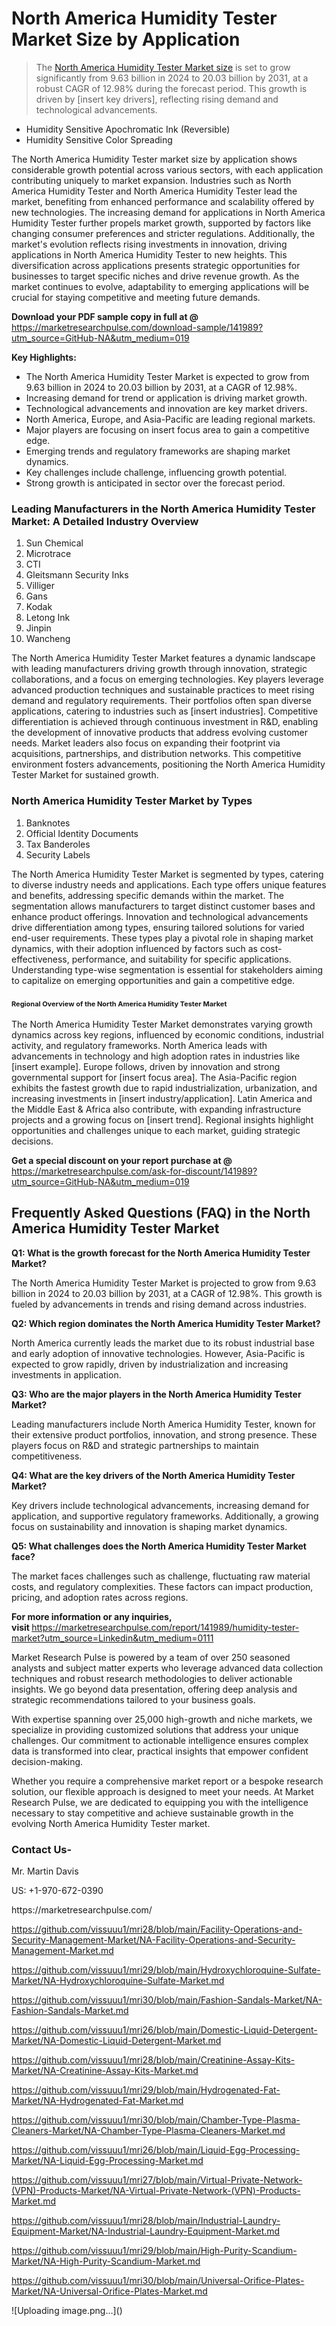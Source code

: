 <h1>North America Humidity Tester Market&nbsp;Size by Application</h1><blockquote><p>The <a href="https://marketresearchpulse.com/download-sample/141989?utm_source=GitHub-NA&amp;utm_medium=019">North America Humidity Tester Market size</a> is set to grow significantly from 9.63 billion in 2024 to 20.03 billion by 2031, at a robust CAGR of 12.98% during the forecast period. This growth is driven by [insert key drivers], reflecting rising demand and technological advancements.</p></blockquote><ul><li>Humidity Sensitive Apochromatic Ink (Reversible) <li> Humidity Sensitive Color Spreading</li></ul><p>The North America Humidity Tester market size by application shows considerable growth potential across various sectors, with each application contributing uniquely to market expansion. Industries such as North America Humidity Tester and North America Humidity Tester lead the market, benefiting from enhanced performance and scalability offered by new technologies. The increasing demand for applications in North America Humidity Tester further propels market growth, supported by factors like changing consumer preferences and stricter regulations. Additionally, the market's evolution reflects rising investments in innovation, driving applications in North America Humidity Tester to new heights. This diversification across applications presents strategic opportunities for businesses to target specific niches and drive revenue growth. As the market continues to evolve, adaptability to emerging applications will be crucial for staying competitive and meeting future demands.</p><p><strong>Download your PDF sample copy in full at @ </strong><a href="https://marketresearchpulse.com/download-sample/141989?utm_source=GitHub-NA&amp;utm_medium=019">https://marketresearchpulse.com/download-sample/141989?utm_source=GitHub-NA&amp;utm_medium=019</a></p><p><strong>Key Highlights: </strong></p><ul><li>The North America Humidity Tester Market is expected to grow from 9.63 billion in 2024 to 20.03 billion by 2031, at a CAGR of 12.98%.</li><li>Increasing demand for trend or application is driving market growth.</li><li>Technological advancements and innovation are key market drivers.</li><li>North America, Europe, and Asia-Pacific are leading regional markets.</li><li>Major players are focusing on insert focus area to gain a competitive edge.</li><li>Emerging trends and regulatory frameworks are shaping market dynamics.</li><li>Key challenges include challenge, influencing growth potential.</li><li>Strong growth is anticipated in sector over the forecast period.</li></ul><h3>Leading Manufacturers in the North America Humidity Tester Market: A Detailed Industry Overview</h3><ol><li>Sun Chemical</li><li>Microtrace</li><li>CTI</li><li>Gleitsmann Security Inks</li><li>Villiger</li><li>Gans</li><li>Kodak</li><li>Letong Ink</li><li>Jinpin</li><li>Wancheng</li></ol><div class="flex max-w-full flex-col flex-grow"><div class="min-h-8 text-message flex w-full flex-col items-end gap-2 whitespace-normal break-words [.text-message+&amp;]:mt-5" dir="auto" data-message-author-role="assistant" data-message-id="fd8432e4-4910-450d-b182-61b7bfb0a01f" data-message-model-slug="gpt-4o"><div class="flex w-full flex-col gap-1 empty:hidden first:pt-[3px]"><div class="markdown prose w-full break-words dark:prose-invert light"><p>The North America Humidity Tester Market features a dynamic landscape with leading manufacturers driving growth through innovation, strategic collaborations, and a focus on emerging technologies. Key players leverage advanced production techniques and sustainable practices to meet rising demand and regulatory requirements. Their portfolios often span diverse applications, catering to industries such as [insert industries]. Competitive differentiation is achieved through continuous investment in R&amp;D, enabling the development of innovative products that address evolving customer needs. Market leaders also focus on expanding their footprint via acquisitions, partnerships, and distribution networks. This competitive environment fosters advancements, positioning the North America Humidity Tester Market for sustained growth.</p></div></div></div></div><h3>North America Humidity Tester Market by Types</h3><ol><li>Banknotes <li> Official Identity Documents <li> Tax Banderoles <li> Security Labels</li></ol><div class="flex max-w-full flex-col flex-grow"><div class="min-h-8 text-message flex w-full flex-col items-end gap-2 whitespace-normal break-words [.text-message+&amp;]:mt-5" dir="auto" data-message-author-role="assistant" data-message-id="084470be-0bb7-4664-bddf-5156b4f41249" data-message-model-slug="gpt-4o-mini"><div class="flex w-full flex-col gap-1 empty:hidden first:pt-[3px]"><div class="markdown prose w-full break-words dark:prose-invert light"><p>The North America Humidity Tester Market is segmented by types, catering to diverse industry needs and applications. Each type offers unique features and benefits, addressing specific demands within the market. The segmentation allows manufacturers to target distinct customer bases and enhance product offerings. Innovation and technological advancements drive differentiation among types, ensuring tailored solutions for varied end-user requirements. These types play a pivotal role in shaping market dynamics, with their adoption influenced by factors such as cost-effectiveness, performance, and suitability for specific applications. Understanding type-wise segmentation is essential for stakeholders aiming to capitalize on emerging opportunities and gain a competitive edge.</p></div></div></div></div><h3><span style="font-size: 11px;">Regional Overview of the North America Humidity Tester Market</span></h3><div class="flex max-w-full flex-col flex-grow"><div class="min-h-8 text-message flex w-full flex-col items-end gap-2 whitespace-normal break-words [.text-message+&amp;]:mt-5" dir="auto" data-message-author-role="assistant" data-message-id="e9038762-ce64-4e30-91c9-9bd413514231" data-message-model-slug="gpt-4o-mini"><div class="flex w-full flex-col gap-1 empty:hidden first:pt-[3px]"><div class="markdown prose w-full break-words dark:prose-invert light"><p>The North America Humidity Tester Market demonstrates varying growth dynamics across key regions, influenced by economic conditions, industrial activity, and regulatory frameworks. North America leads with advancements in technology and high adoption rates in industries like [insert example]. Europe follows, driven by innovation and strong governmental support for [insert focus area]. The Asia-Pacific region exhibits the fastest growth due to rapid industrialization, urbanization, and increasing investments in [insert industry/application]. Latin America and the Middle East &amp; Africa also contribute, with expanding infrastructure projects and a growing focus on [insert trend]. Regional insights highlight opportunities and challenges unique to each market, guiding strategic decisions.</p></div></div></div></div><p><strong>Get a special discount on your report purchase at @ </strong><a href="https://marketresearchpulse.com/ask-for-discount/141989?utm_source=GitHub-NA&amp;utm_medium=019">https://marketresearchpulse.com/ask-for-discount/141989?utm_source=GitHub-NA&amp;utm_medium=019</a></p><h2>Frequently Asked Questions (FAQ) in the North America Humidity Tester Market</h2><p><strong>Q1: What is the growth forecast for the North America Humidity Tester Market?</strong></p><p>The North America Humidity Tester Market is projected to grow from 9.63 billion in 2024 to 20.03 billion by 2031, at a CAGR of 12.98%. This growth is fueled by advancements in trends and rising demand across industries.</p><p><strong>Q2: Which region dominates the North America Humidity Tester Market?</strong></p><p>North America currently leads the market due to its robust industrial base and early adoption of innovative technologies. However, Asia-Pacific is expected to grow rapidly, driven by industrialization and increasing investments in application.</p><p><strong>Q3: Who are the major players in the North America Humidity Tester Market?</strong></p><p>Leading manufacturers include North America Humidity Tester, known for their extensive product portfolios, innovation, and strong presence. These players focus on R&amp;D and strategic partnerships to maintain competitiveness.</p><p><strong>Q4: What are the key drivers of the North America Humidity Tester Market?</strong></p><p>Key drivers include technological advancements, increasing demand for application, and supportive regulatory frameworks. Additionally, a growing focus on sustainability and innovation is shaping market dynamics.</p><p><strong>Q5: What challenges does the North America Humidity Tester Market face?</strong></p><p>The market faces challenges such as challenge, fluctuating raw material costs, and regulatory complexities. These factors can impact production, pricing, and adoption rates across regions.</p><p><strong>For more information or any inquiries, visit&nbsp;</strong><a href="https://marketresearchpulse.com/report/141989/humidity-tester-market?utm_source=Linkedin&utm_medium=0111">https://marketresearchpulse.com/report/141989/humidity-tester-market?utm_source=Linkedin&utm_medium=0111</a></p><p>Market Research Pulse is powered by a team of over 250 seasoned analysts and subject matter experts who leverage advanced data collection techniques and robust research methodologies to deliver actionable insights. We go beyond data presentation, offering deep analysis and strategic recommendations tailored to your business goals.</p><p>With expertise spanning over 25,000 high-growth and niche markets, we specialize in providing customized solutions that address your unique challenges. Our commitment to actionable intelligence ensures complex data is transformed into clear, practical insights that empower confident decision-making.</p><p>Whether you require a comprehensive market report or a bespoke research solution, our flexible approach is designed to meet your needs. At Market Research Pulse, we are dedicated to equipping you with the intelligence necessary to stay competitive and achieve sustainable growth in the evolving North America Humidity Tester market.</p><h3><strong>Contact Us-</strong></h3><p>Mr. Martin Davis</p><p>US: +1-970-672-0390</p><p>https://marketresearchpulse.com/</p><p><a href="https://github.com/vissuuu1/mri28/blob/main/Facility-Operations-and-Security-Management-Market/NA-Facility-Operations-and-Security-Management-Market.md">https://github.com/vissuuu1/mri28/blob/main/Facility-Operations-and-Security-Management-Market/NA-Facility-Operations-and-Security-Management-Market.md</a></p><p><a href="https://github.com/vissuuu1/mri29/blob/main/Hydroxychloroquine-Sulfate-Market/NA-Hydroxychloroquine-Sulfate-Market.md">https://github.com/vissuuu1/mri29/blob/main/Hydroxychloroquine-Sulfate-Market/NA-Hydroxychloroquine-Sulfate-Market.md</a></p><p><a href="https://github.com/vissuuu1/mri30/blob/main/Fashion-Sandals-Market/NA-Fashion-Sandals-Market.md">https://github.com/vissuuu1/mri30/blob/main/Fashion-Sandals-Market/NA-Fashion-Sandals-Market.md</a></p><p><a href="https://github.com/vissuuu1/mri26/blob/main/Domestic-Liquid-Detergent-Market/NA-Domestic-Liquid-Detergent-Market.md">https://github.com/vissuuu1/mri26/blob/main/Domestic-Liquid-Detergent-Market/NA-Domestic-Liquid-Detergent-Market.md</a></p><p><a href="https://github.com/vissuuu1/mri28/blob/main/Creatinine-Assay-Kits-Market/NA-Creatinine-Assay-Kits-Market.md">https://github.com/vissuuu1/mri28/blob/main/Creatinine-Assay-Kits-Market/NA-Creatinine-Assay-Kits-Market.md</a></p><p><a href="https://github.com/vissuuu1/mri29/blob/main/Hydrogenated-Fat-Market/NA-Hydrogenated-Fat-Market.md">https://github.com/vissuuu1/mri29/blob/main/Hydrogenated-Fat-Market/NA-Hydrogenated-Fat-Market.md</a></p><p><a href="https://github.com/vissuuu1/mri30/blob/main/Chamber-Type-Plasma-Cleaners-Market/NA-Chamber-Type-Plasma-Cleaners-Market.md">https://github.com/vissuuu1/mri30/blob/main/Chamber-Type-Plasma-Cleaners-Market/NA-Chamber-Type-Plasma-Cleaners-Market.md</a></p><p><a href="https://github.com/vissuuu1/mri26/blob/main/Liquid-Egg-Processing-Market/NA-Liquid-Egg-Processing-Market.md">https://github.com/vissuuu1/mri26/blob/main/Liquid-Egg-Processing-Market/NA-Liquid-Egg-Processing-Market.md</a></p><p><a href="https://github.com/vissuuu1/mri27/blob/main/Virtual-Private-Network-(VPN)-Products-Market/NA-Virtual-Private-Network-(VPN)-Products-Market.md">https://github.com/vissuuu1/mri27/blob/main/Virtual-Private-Network-(VPN)-Products-Market/NA-Virtual-Private-Network-(VPN)-Products-Market.md</a></p><p><a href="https://github.com/vissuuu1/mri28/blob/main/Industrial-Laundry-Equipment-Market/NA-Industrial-Laundry-Equipment-Market.md">https://github.com/vissuuu1/mri28/blob/main/Industrial-Laundry-Equipment-Market/NA-Industrial-Laundry-Equipment-Market.md</a></p><p><a href="https://github.com/vissuuu1/mri29/blob/main/High-Purity-Scandium-Market/NA-High-Purity-Scandium-Market.md">https://github.com/vissuuu1/mri29/blob/main/High-Purity-Scandium-Market/NA-High-Purity-Scandium-Market.md</a></p><p><a href="https://github.com/vissuuu1/mri30/blob/main/Universal-Orifice-Plates-Market/NA-Universal-Orifice-Plates-Market.md">https://github.com/vissuuu1/mri30/blob/main/Universal-Orifice-Plates-Market/NA-Universal-Orifice-Plates-Market.md</a></p>
![Uploading image.png…]()
